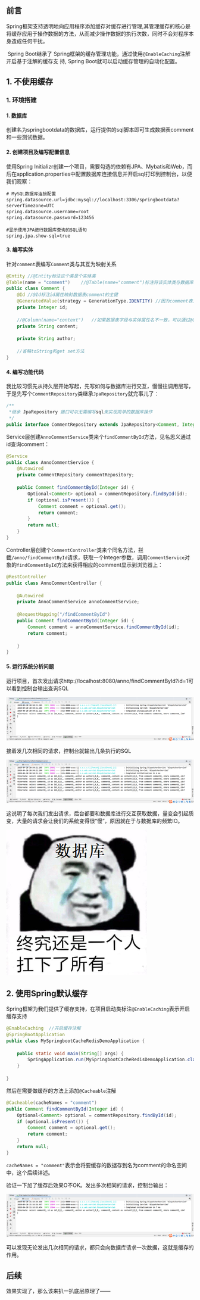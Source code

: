## 前言

​	Spring框架支持透明地向应用程序添加缓存对缓存进行管理,其管理缓存的核心是将缓存应用于操作数据的方法，从而减少操作数据的执行次数，同时不会对程序本身造成任何干扰。

​	Spring Boot继承了 Spring框架的缓存管理功能，通过使用`@EnableCaching`注解开启基于注解的缓存支  持, Spring Boot就可以启动缓存管理的自动化配置。

## 1. 不使用缓存

### 1. 环境搭建

#### 1. 数据库

创建名为springbootdata的数据库，运行提供的sql脚本即可生成数据表comment和一些测试数据。



#### 2. 创建项目及编写配置信息

使用Spring Initializr创建一个项目，需要勾选的依赖有JPA、Mybatis和Web，而后在application.properties中配置数据库连接信息并开启sql打印到控制台，以便我们观察：

```properties
# MySQL数据库连接配置
spring.datasource.url=jdbc:mysql://localhost:3306/springbootdata?serverTimezone=UTC
spring.datasource.username=root
spring.datasource.password=123456

#显示使用JPA进行数据库查询的SQL语句
spring.jpa.show-sql=true
```



#### 3. 编写实体

针对`comment`表编写`Comment`类与其互为映射关系

```java
@Entity	//@Entity标注这个类是个实体类
@Table(name = "comment")	//@Table(name="comment")标注将该实体类与数据库中名为comment的表进行映射
public class Comment {
    @Id	//@Id标注id属性映射数据表comment的主键
    @GeneratedValue(strategy = GenerationType.IDENTITY)	//因为comment表主键设置了自增，在映射的实体类中标注为主键的属性还需要指定生成策略strategy为自增GenerationType.IDENTITY
    private Integer id;
    
    //@Column(name="context")	//如果数据表字段与实体属性名不一致，可以通过@Column对其进行映射
    private String content;
    
    private String author;
    
    //省略toString和get set方法
}
```



#### 4. 编写功能代码

我比较习惯先从持久层开始写起，先写如何与数据库进行交互，慢慢往调用层写，于是先写个`CommentRepository`类继承`JpaRepository`就完事儿了：

```java
/**
 *继承 JpaRepository 接口可以无需编写sql来实现简单的数据库操作
 */
public interface CommentRepository extends JpaRepository<Comment, Integer> {}
```

Service层创建`AnnoCommentService`类来个`findCommentById`方法，见名思义通过id查询comment：

```JAVA
@Service
public class AnnoCommentService {
    @Autowired
    private CommentRepository commentRepository;

    public Comment findCommentById(Integer id) {
        Optional<Comment> optional = commentRepository.findById(id);
        if (optional.isPresent()) {
            Comment comment = optional.get();
            return comment;
        }
        return null;
    }
}
```

Controller层创建个`CommentController`类来个同名方法，拦截`/anno/findCommentById`请求，获取一个Integer参数，调用`CommentService`对象的`findCommentById`方法来获得相应的comment显示到浏览器上：

```JAVA
@RestController
public class AnnoCommentController {

    @Autowired
    private AnnoCommentService annoCommentService;

    @RequestMapping("/findCommentById")
    public Comment findCommentById(Integer id) {
        Comment comment = annoCommentService.findCommentById(id);
        return comment;

    }
}
```



#### 5. 运行系统分析问题

运行项目，首次发出请求http://localhost:8080/anno/findCommentById?id=1可以看到控制台输出查询SQL

![首次查询](img/不开启缓存的第一次查询.png)

接着发几次相同的请求，控制台就输出几条执行的SQL

![首次查询](img/不开启缓存的多次相同查询.png)

这说明了每次我们发出请求，后台都要和数据库进行交互获取数据，量变会引起质变，大量的请求会让我们的系统变得很“慢”，原因就在于与数据库的频繁IO。

![表情包1](img/表情包1.png)



## 2. 使用Spring默认缓存

Spring框架为我们提供了缓存支持，在项目启动类标注`@EnableCaching`表示开启缓存支持

```JAVA
@EnableCaching	//开启缓存注解
@SpringBootApplication
public class MySpringbootCacheRedisDemoApplication {

    public static void main(String[] args) {
        SpringApplication.run(MySpringbootCacheRedisDemoApplication.class, args);
    }

}
```

然后在需要做缓存的方法上添加`@Cacheable`注解

```JAVA
@Cacheable(cacheNames = "comment")
public Comment findCommentById(Integer id) {
    Optional<Comment> optional = commentRepository.findById(id);
    if (optional.isPresent()) {
        Comment comment = optional.get();
        return comment;
    }
    return null;
}
```

`cacheNames = "comment"`表示会将要缓存的数据存到名为comment的命名空间中，这个后续详述。

验证一下加了缓存后效果O不OK。发出多次相同的请求，控制台输出：

![开启缓存](img/开启缓存多次查询.png)

可以发现无论发出几次相同的请求，都只会向数据库请求一次数据，这就是缓存的作用。

## 后续

效果实现了，那么该来扒一扒底层原理了——